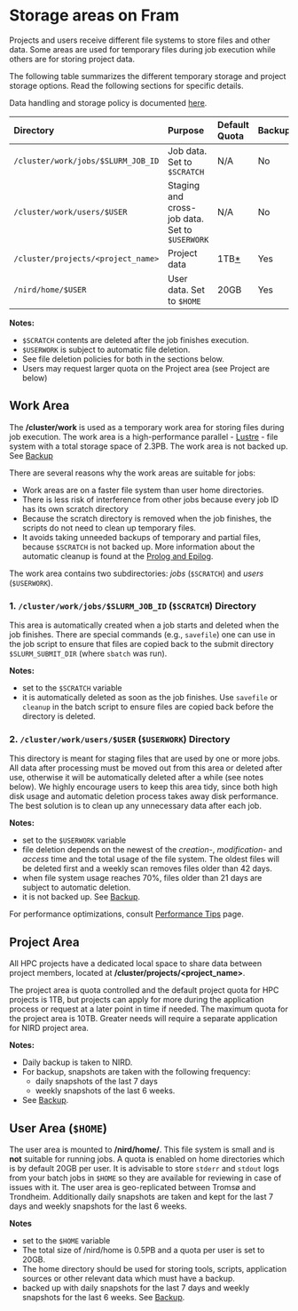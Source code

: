# Storage areas on Fram

Projects and users receive different file systems to store files and other
data. Some areas are used for temporary files during job execution while
others are for storing project data.

The following table summarizes the different temporary storage and project
storage options. Read the following sections for specific details.

Data handling and storage policy is documented [here](data-usage-policy.md).

| Directory     | Purpose     | Default Quota | Backup |
| :------------- | :------------- | :------------- | :------------- |
| `/cluster/work/jobs/$SLURM_JOB_ID` | Job data. Set to `$SCRATCH` | N/A                   | No  |
| `/cluster/work/users/$USER`        | Staging and cross-job data. Set to `$USERWORK` | N/A | No |
| `/cluster/projects/<project_name>` | Project data                | 1TB[*](#project-area) | Yes |
| `/nird/home/$USER`                 | User data. Set to `$HOME`   | 20GB                  | Yes |

**Notes:**

* `$SCRATCH` contents are deleted after the job finishes execution.
* `$USERWORK` is subject to automatic file deletion.
* See file deletion policies for both in the sections below.
* Users may request larger quota on the Project area (see Project are below)


## Work Area

The **/cluster/work** is used as a temporary work area for storing files
during job execution. The work area is a high-performance parallel -
[Lustre](http://lustre.org) - file system with a total storage space of
2.3PB. The work area is not backed up. See [Backup](backup.md)

There are several reasons why the work areas are suitable for jobs:

* Work areas are on a faster file system than user home directories.
* There is less risk of interference from other jobs because every job ID has
  its own scratch directory
* Because the scratch directory is removed when the job finishes, the scripts
  do not need to clean up temporary files.
* It avoids taking unneeded backups of temporary and partial files, because
`$SCRATCH` is not backed up.  More information about the automatic cleanup is
found at the [Prolog and Epilog](../jobs/framqueuesystem.md##prolog_epilog).

The work area contains two subdirectories: *jobs* (`$SCRATCH`) and *users* (`$USERWORK`).

### 1. `/cluster/work/jobs/$SLURM_JOB_ID` (`$SCRATCH`) Directory

This area is automatically created when a job starts and deleted when the job
finishes. There are special commands (e.g., `savefile`) one can use in the job
script to ensure that files are copied back to the submit directory
`$SLURM_SUBMIT_DIR` (where `sbatch` was run).

**Notes:**

* set to the `$SCRATCH` variable
* it is automatically deleted as soon as the job finishes.  Use `savefile` or
  `cleanup` in the batch script to ensure files are copied back before the
  directory is deleted.

### 2. `/cluster/work/users/$USER` (`$USERWORK`) Directory

This directory is meant for staging files that are used by one or more jobs.
All data after processing must be moved out from this area or deleted after
use, otherwise it will be automatically deleted after a while (see notes
below). We highly encourage users to keep this area tidy, since both high disk
usage and automatic deletion process takes away disk performance. The best
solution is to clean up any unnecessary data after each job.

**Notes:**

* set to the `$USERWORK` variable
* file deletion depends on the newest of the *creation-*, *modification-* and
  *access* time and the total usage of the file system. The oldest files will
  be deleted first and a weekly scan removes files older than 42 days.
* when file system usage reaches 70%, files older than 21 days are subject to
  automatic deletion.
* it is not backed up. See [Backup](backup.md).

For performance optimizations, consult [Performance Tips](performance-tips.md) page.

## <a name="project-area"></a>Project Area

All HPC projects have a dedicated local space to share data between project
members, located at **/cluster/projects/<project_name>**.

The project area is quota controlled and the default project quota for HPC
projects is 1TB, but projects can apply for more during the application
process or request at a later point in time if needed. The maximum quota for
the project area is 10TB. Greater needs will require a separate application for
NIRD project area.

**Notes:**

* Daily backup is taken to NIRD.
* For backup, snapshots are taken with the following frequency:
    * daily snapshots of the last 7 days
    * weekly snapshots of the last 6 weeks. 
* See [Backup](backup.md).

## User Area (`$HOME`)

The user area is mounted to **/nird/home/<username>**. This file system is
small and is **not** suitable for running jobs. A quota is enabled on home
directories which is by default 20GB per user. It is advisable to store
`stderr` and `stdout` logs from your batch jobs in `$HOME` so they are
available for reviewing in case of issues with it. The user area is
geo-replicated between Tromsø and Trondheim.  Additionally daily snapshots are
taken and kept for the last 7 days and weekly snapshots for the last 6 weeks.

**Notes**

* set to the `$HOME` variable
* The total size of /nird/home is 0.5PB and a quota per user is set to 20GB.
* The home directory should be used for storing tools, scripts, application
sources or other relevant data which must have a backup.
* backed up with daily snapshots for the last 7 days and weekly snapshots for
the last 6 weeks. See [Backup](backup.md).
